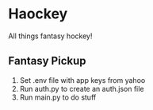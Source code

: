 # Haockey

All things fantasy hockey!

## Fantasy Pickup

1. Set .env file with app keys from yahoo
2. Run auth.py to create an auth.json file
3. Run main.py to do stuff